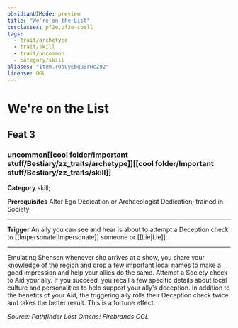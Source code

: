 ```yaml
---
obsidianUIMode: preview
title: "We're on the List"
cssclasses: pf2e,pf2e-spell
tags:
  - trait/archetype
  - trait/skill
  - trait/uncommon
  - category/skill
aliases: "Item.r0aCyEbguBrHcZ92"
license: OGL
---
```

# We're on the List
## Feat 3
### [uncommon](cool%20folder/Important%20stuff/Bestiary/zz_traits/uncommon.md "Uncommon Rarity Trait")[[cool folder/Important stuff/Bestiary/zz_traits/archetype]][[cool folder/Important stuff/Bestiary/zz_traits/skill]]

**Category** skill; 



**Prerequisites** Alter Ego Dedication or Archaeologist Dedication; trained in Society
* * *
**Trigger** An ally you can see and hear is about to attempt a Deception check to [[Impersonate|Impersonate]] someone or [[Lie|Lie]].

* * *

Emulating Shensen whenever she arrives at a show, you share your knowledge of the region and drop a few important local names to make a good impression and help your allies do the same. Attempt a Society check to Aid your ally. If you succeed, you recall a few specific details about local culture and personalities to help support your ally's deception. In addition to the benefits of your Aid, the triggering ally rolls their Deception check twice and takes the better result. This is a fortune effect.

*Source: Pathfinder Lost Omens: Firebrands*
*OGL*